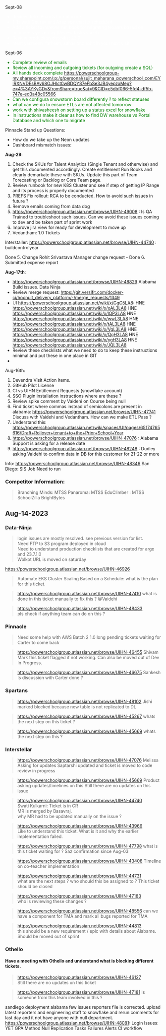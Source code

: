 Sept-08
<font color="white">
- Review Retro Boards for outcome 
- 1-1s with Gaurav and Azaz see that its scheduled 
- Add a ticket to improve run book for migrating tenants based on comments yesterday (Review tasks sheet)
- Review production checklist 23.9 
- meet yasmeen, farheen, suhas and rohit in your next visit
</font>


Sept-06
<font color="green">
- Complete review of emails
- Review all incoming and outgoing tickets (for outgoing create a SQL)
- All hands deck complete  https://powerschoolgroup-my.sharepoint.com/:p:/g/personal/sujit_maharana_powerschool_com/EYlRXNVDEsBAv68OJHlct0wBDQY87eFbSe3JB4yepzxMeg?e=4%3AYKyGDv&fromShare=true&at=9&CID=c5dbf066-5fd4-df5b-747e-ed3a48c05566
- Can we configura snowstorm board differently ? to reflect statuses 
- what can we do to ensure ETLs are not affected tomorrow 
- work with shivasheesh on setting up a status excel for snowflake 
- In instructions make it clear as how to find DW warehouse vs Portal Database and which one to migrate

</font>


Pinnacle Stand up Questions: 
- How do we take up the Neon updates 
- Dashboard mismatch issues:  


**Aug-29**:
1. Check the SKUs for Talent Analytics (Single Tenant and otherwise) and get this documented accordingly. Create entitlement Run Books and clearly demarkate these with SKUs. Update this part of Team Forecasting or Backlog or Core Team page.  
2. Review runbook for new K8S Cluster and see if step of getting IP Range and its process is properly documented
3. PREFS Fix rollout: RCA to be conducted. How to avoid such issues in future ?
4. Remove emails coming from data dog 
5. https://powerschoolgroup.atlassian.net/browse/UIHN-49008 : Is QA Trained to troubleshoot such issues. Can we avoid these issues coming to dev and be taken part of sprint work
6. Improve jira view for ready for development to move up 
7. Vedantham: 1.0 Tickets 

Interstaller:
https://powerschoolgroup.atlassian.net/browse/UIHN-44740 : buildcontrolyear


Done 
5. Change Rohit Srivastava Manager change request - Done
6. Submitted expense report 


**Aug-17th**:
- https://powerschoolgroup.atlassian.net/browse/UIHN-48829 Alabama Build issues. Data Ninja
- Review merge request: https://git.versifit.com/docker-ci/hoonuit_delivery_platform/-/merge_requests/1349
- UI	https://powerschoolgroup.atlassian.net/wiki/x/GgC5LA8: 
  HNE	https://powerschoolgroup.atlassian.net/wiki/x/oAL3LA8
  HNE	https://powerschoolgroup.atlassian.net/wiki/x/lQP3LA8
  HNE	https://powerschoolgroup.atlassian.net/wiki/x/wwL3LA8
  HNE	https://powerschoolgroup.atlassian.net/wiki/x/tAL3LA8
  HNE	https://powerschoolgroup.atlassian.net/wiki/x/VgL3LA8
  HNE	https://powerschoolgroup.atlassian.net/wiki/x/QgH3LA8
  HNE	https://powerschoolgroup.atlassian.net/wiki/x/ygH3LA8
  HNE	https://powerschoolgroup.atlassian.net/wiki/x/JQL3LA8 
- Review these checklists what we need to do to keep these instructions minimal and put these in one place in GIT
- 


Aug-16th: 
1. Devendra Visit Action Items. 
2. GitHub Pilot License 
3. CI vs UIHN Entitlement Requests (snowflake account) 
4. SSO Plugin installation instructions where are these ? 
5. Review spike comment by Vaidehi on Course being null 
6. Find ticket where commas instead of semicolons are present in alabama: https://powerschoolgroup.atlassian.net/browse/UIHN-47741
Discuss with Vaidehi and Vedantham. How can we make ETL Pass ? 
8. Understand this: https://powerschoolgroup.atlassian.net/wiki/spaces/UI/pages/65174765616/Draft+Rollover+tenant+to+the+Prior+School+Year
9. https://powerschoolgroup.atlassian.net/browse/UIHN-47076 : Alabama Support is asking for a release date 
10. https://powerschoolgroup.atlassian.net/browse/UIHN-48248 : Dudley asking Vaidehi to confirm data in DB for this customer for 21-22 or more

Info:
https://powerschoolgroup.atlassian.net/browse/UIHN-48346 San Diego: SIS Job Need to run

### Competitor Information: 
> Branching Minds: MTSS 
> Panaroma: MTSS
> EduClimber : MTSS 
> SchoolZilla 
> BrightBytes 


## Aug-14-2023
### Data-Ninja
> login issues are mostly resolved. see previous version for list.   
> Need FTP to S3 program deployed in cloud  
> Need to understand production checklists that are created for argo and 23.7.1.0   
> Wolkot URL is moved on saturday

https://powerschoolgroup.atlassian.net/browse/UIHN-46926
> Automate EKS Cluster Scaling Based on a Schedule: what is the plan for this ticket. 

> https://powerschoolgroup.atlassian.net/browse/UIHN-47410
what is done in this ticket manually to fix this ? @Vaidehi 

> https://powerschoolgroup.atlassian.net/browse/UIHN-48433  
> pls check if anything team can do on this ? 

### Pinnacle
> Need some help with AWS Batch
> 2 1.0 long pending tickets waiting for Carter to come back

> https://powerschoolgroup.atlassian.net/browse/UIHN-46455
Shivam Mark this ticket flagged if not working. Can also be moved out of Dev In Progress.   

> https://powerschoolgroup.atlassian.net/browse/UIHN-46675
Sankesh Is discussion with Carter done ?     

### Spartans
> https://powerschoolgroup.atlassian.net/browse/UIHN-48102
> Jishi marked blocked because new table is not replicated to DL

> https://powerschoolgroup.atlassian.net/browse/UIHN-45267
whats the next step on this ticket ?   
 
> https://powerschoolgroup.atlassian.net/browse/UIHN-45669
whats the next step on this ? 

### Interstellar
> https://powerschoolgroup.atlassian.net/browse/UIHN-47076
Melissa Asking for updates
Saptarshi updated and ticket is moved to code review in progress  

> https://powerschoolgroup.atlassian.net/browse/UIHN-45669
Product asking updates/timelines on this
Still there are no updates on this issue

> https://powerschoolgroup.atlassian.net/browse/UIHN-44740  
Swati Kulkarni: Ticket is in CR   
MR is merged by Basavraj.   
why MR had to be updated manually on the issue ?   

> https://powerschoolgroup.atlassian.net/browse/UIHN-43966  
Like to understand this ticket. What is it and why the earlier implementation failed.

> https://powerschoolgroup.atlassian.net/browse/UIHN-47798
what is this ticket waiting for ? Saz confirmation since Aug-03 

> https://powerschoolgroup.atlassian.net/browse/UIHN-43408
Timeline on co-teacher implementation
> 
> https://powerschoolgroup.atlassian.net/browse/UIHN-44731  
> what are the next steps ? who should this be assigned to ? 
> This ticket should be closed 

> https://powerschoolgroup.atlassian.net/browse/UIHN-47183  
> who is reviewing these changes ? 

> https://powerschoolgroup.atlassian.net/browse/UIHN-48556
> can we have a component for TMA and mark all bugs reported for TMA 

> https://powerschoolgroup.atlassian.net/browse/UIHN-44813  
> this should be a new requirement / epic with details about Alabame. Should be moved
> out of sprint 

### Othello
#### Have a meeting with Othello and understand what is blocking different tickets.  
> https://powerschoolgroup.atlassian.net/browse/UIHN-46127  
Still there are no updates on this ticket

> https://powerschoolgroup.atlassian.net/browse/UIHN-47181
Is someone from this team involved in this ? 


sandiego deployment
alabama few issues
reporters file is corrected. upload latest reporters and engineering staff to snowflake and rerun comments for last day and it not have anyone with null department.
https://powerschoolgroup.atlassian.net/browse/UIHN-48081:
Login Issues: YET
GPA Method Null
Replication Tasks Failures Alerts
CI workflow